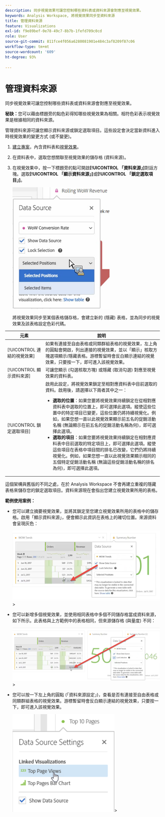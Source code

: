 ```yaml
---
description: 同步視覺效果可讓您控制哪些資料表或資料來源會對應至視覺效果。
keywords: Analysis Workspace, 將視覺效果同步至資料來源
title: 管理資料來源
feature: Visualizations
exl-id: f9e89bef-0e78-49c7-8b7b-1fefd709c0cd
role: User
source-git-commit: 811fce4f056a6280081901e484c3af8209f87c06
workflow-type: tm+mt
source-wordcount: '609'
ht-degree: 93%

---
```


# 管理資料來源

同步視覺效果可讓您控制哪些資料表或資料來源會對應至視覺效果。

**秘訣：**&#x200B;您可以藉由標題旁的點色彩得知哪些視覺效果為相關。相符色彩表示視覺效果是根據相同的資料來源。

管理資料來源可讓您顯示資料來源或鎖定選取項目。這些設定會決定當新資料進入時視覺效果的變更方式 (或不變更)。

1. [建立專案](/help/analysis-workspace/home.md)，內含資料表和[視覺效果](/help/analysis-workspace/visualizations/freeform-analysis-visualizations.md)。
1. 在資料表中，選取您想關聯至視覺效果的儲存格 (資料來源)。
1. 在視覺效果中，按一下標題旁的點可開啟&#x200B;**[!UICONTROL 「資料來源」]**&#x200B;對話方塊。選取&#x200B;**[!UICONTROL 「顯示資料來源」]**&#x200B;或&#x200B;**[!UICONTROL 「鎖定選取項目」]**。

   ![「資料來源」選項對話方塊會顯示下一節中說明的選項。](assets/manage-data-source.png)

   將視覺效果同步至某個表格儲存格，會建立新的 (隱藏) 表格，並為同步的視覺效果及該表格設定色彩代碼。

| 元素 | 說明 |
|--- |--- |
| [!UICONTROL 連結的視覺效果] | 如果有連接至自由表格或同類群組表格的視覺效果，左上角的圓點會開啟，列出連接的視覺效果，並以「顯示」核取方塊選項顯示/隱藏表格。游標暫留時會反白顯示連結的視覺效果，只要按一下，即可進入該視覺效果。 |
| [!UICONTROL 顯示資料來源] | 可讓您顯示 (勾選核取方塊) 或隱藏 (取消勾選) 對應至視覺效果的資料表。 |
| [!UICONTROL 鎖定選取項目] | 啟用此設定，將視覺效果鎖定至相對應資料表中目前選取的資料。啟用後，請選擇以下兩者其中之一：  <ul><li>**選取的位置**：如果您要將視覺效果持續鎖定在從相對應資料表中選取的位置上，即可選擇此選項。縱使這些位置中的特定項目已變更，這些位置仍將持續視覺化。例如，如果您想一直以此視覺效果顯示前五名的促銷活動名稱 (無論顯示在前五名的促銷活動名稱為何)，即可選擇此選項。</li> <li>**選取的項目**：如果您要將視覺效果持續鎖定在相對應資料表中目前選取的特定項目上，即可選擇此選項。縱使這些項目在表格中項目間的排名已改變，它們仍將持續視覺化。例如，如果您想一直以此視覺效果顯示相同的五個特定促銷活動名稱 (無論這些促銷活動名稱的排名為何)，即可選擇此選項。</li></ul> |

這個架構與舊版的不同之處，在於 Analysis Workspace 不會再建立重複的隱藏表格來儲存您的鎖定選取項目。資料來源現在會指出您建立視覺效果所用的表格。

**範例使用案例：**

* 您可以建立摘要視覺效果，並將其鎖定至您建立視覺效果所用的表格中的儲存格。啟用「顯示資料來源」，便會顯示此資訊在表格上的確切位置。來源資料會呈現灰色：

  ![工作表中的資料來源位置。](assets/data-source2.png)>
* 您可以新增多個視覺效果，並使用相同表格中多個不同儲存格當成資料來源，如下所示。此表格與上方範例中的表格相同，但來源儲存格 (與量度) 不同：

  ![已新增來自多個儲存格的視覺效果的資料來源位置](assets/data-source3.png)>
* 您可以按一下左上角的圓點 (「資料來源設定」)，查看是否有連接至自由表格或同類群組表格的視覺效果。游標暫留時會反白顯示連結的視覺效果，只要按一下，即可進入該視覺效果。

  ![資料來源設定會醒目顯示最上層頁面檢視的連結視覺效果。](assets/linked-visualizations.png)>
